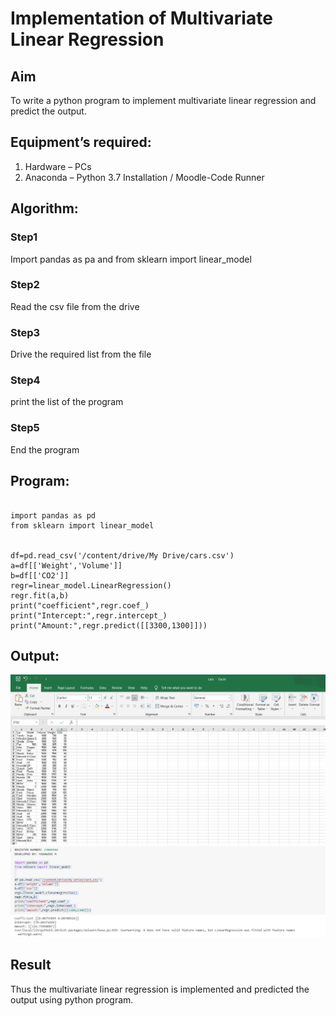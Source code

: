 # Implementation of Multivariate Linear Regression
## Aim
To write a python program to implement multivariate linear regression and predict the output.
## Equipment’s required:
1.	Hardware – PCs
2.	Anaconda – Python 3.7 Installation / Moodle-Code Runner
## Algorithm:
### Step1
Import pandas as pa and from sklearn import linear_model

### Step2
Read the csv file from the drive

### Step3
Drive the required list from the file

### Step4
print the list of the program
### Step5
End the program

## Program:
```

import pandas as pd
from sklearn import linear_model


df=pd.read_csv('/content/drive/My Drive/cars.csv')
a=df[['Weight','Volume']]
b=df[['CO2']]
regr=linear_model.LinearRegression()
regr.fit(a,b)
print("coefficient",regr.coef_)
print("Intercept:",regr.intercept_)
print("Amount:",regr.predict([[3300,1300]]))

```
## Output:

![Alt text](<car.csv file.png>)
![Alt text](output.png)


## Result
Thus the multivariate linear regression is implemented and predicted the output using python program.